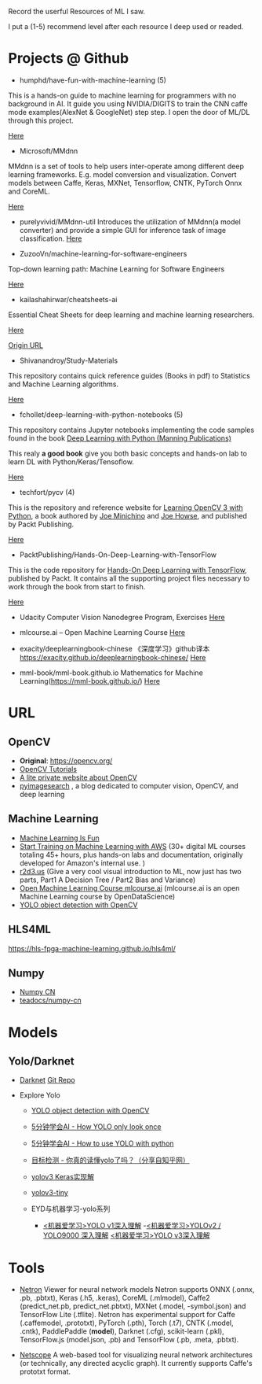 Record the userful Resources of ML I saw. 

I put a (1-5) recommend level after each resource I deep used or readed.

# Projects @ Github #

- humphd/have-fun-with-machine-learning (5)

This is a hands-on guide to machine learning for programmers with no background in AI. It guide you using NVIDIA/DIGITS to train the CNN caffe mode examples(AlexNet & GoogleNet) step step. I open the door of ML/DL through this project.

[Here](https://github.com/humphd/have-fun-with-machine-learning)

- Microsoft/MMdnn

MMdnn is a set of tools to help users inter-operate among different deep learning frameworks. E.g. model conversion and visualization. Convert models between Caffe, Keras, MXNet, Tensorflow, CNTK, PyTorch Onnx and CoreML.
  
[Here](https://github.com/Microsoft/MMdnn)

- purelyvivid/MMdnn-util
Introduces the utilization of MMdnn(a model converter) and provide a simple GUI for inference task of image classification.
[Here](https://github.com/purelyvivid/MMdnn-util)

- ZuzooVn/machine-learning-for-software-engineers

Top-down learning path: Machine Learning for Software Engineers

[Here](https://github.com/ZuzooVn/machine-learning-for-software-engineers) 

- kailashahirwar/cheatsheets-ai

Essential Cheat Sheets for deep learning and machine learning researchers.

[Here](https://github.com/kailashahirwar/cheatsheets-ai)

[Origin URL](https://startupsventurecapital.com/essential-cheat-sheets-for-machine-learning-and-deep-learning-researchers-efb6a8ebd2e5)

- Shivanandroy/Study-Materials

This repository contains quick reference guides (Books in pdf) to Statistics and Machine Learning algorithms.

[Here](https://github.com/Shivanandroy/Study-Materials)

- fchollet/deep-learning-with-python-notebooks (5)

This repository contains Jupyter notebooks implementing the code samples found in the book [Deep Learning with Python (Manning Publications)](https://www.manning.com/books/deep-learning-with-python?a_aid=keras&a_bid=76564dff)

This realy **a good book** give you both basic concepts and hands-on lab to learn DL with Python/Keras/Tensoflow.

[Here](https://github.com/fchollet/deep-learning-with-python-notebooks/blob/master/README.md)

- techfort/pycv (4)

This is the repository and reference website for [Learning OpenCV 3 with Python](https://www.packtpub.com/application-development/learning-opencv-3-computer-vision-python-second-edition), a book authored by [Joe Minichino](https://github.com/techfort) and [Joe Howse](https://github.com/JoeHowse), and published by Packt Publishing.

[Here](https://github.com/techfort/pycv)

- PacktPublishing/Hands-On-Deep-Learning-with-TensorFlow

This is the code repository for [Hands-On Deep Learning with TensorFlow](https://www.packtpub.com/big-data-and-business-intelligence/hands-deep-learning-tensorflow?utm_source=github&utm_medium=repository&utm_campaign=9781787282773), published by Packt. It contains all the supporting project files necessary to work through the book from start to finish.

[Here](https://github.com/PacktPublishing/Hands-On-Deep-Learning-with-TensorFlow)

- Udacity Computer Vision Nanodegree Program, Exercises
[Here](https://github.com/udacity/CVND_Exercises)

- mlcourse.ai – Open Machine Learning Course
[Here](https://github.com/Yorko/mlcourse.ai)

- exacity/deeplearningbook-chinese 
《深度学习》github译本 https://exacity.github.io/deeplearningbook-chinese/
[Here](https://github.com/exacity/deeplearningbook-chinese)

- mml-book/mml-book.github.io 
Mathematics for Machine Learning(https://mml-book.github.io/)
[Here](https://github.com/mml-book/mml-book.github.io)



# URL #

## OpenCV ##
- **Original**: https://opencv.org/
- [OpenCV Tutorials](https://docs.opencv.org/master/d9/df8/tutorial_root.html) 
- [A lite private website about OpenCV](https://www.learnopencv.com/)
- [pyimagesearch](https://www.pyimagesearch.com/) , a blog dedicated to computer vision, OpenCV, and deep learning

## Machine Learning ##
- [Machine Learning Is Fun](https://www.machinelearningisfun.com/)
- [Start Training on Machine Learning with AWS](https://aws.amazon.com/cn/training/learning-paths/machine-learning/) (30+ digital ML courses totaling 45+ hours, plus hands-on labs and documentation, originally developed for Amazon's internal use. )
- [r2d3.us](http://www.r2d3.us/) (Give a very cool visual introduction to ML, now just has two parts, Part1 A Decision Tree / Part2 Bias and Variance) 
- [Open Machine Learning Course mlcourse.ai](https://mlcourse.ai/) (mlcourse.ai is an open Machine Learning course by OpenDataScience)
- [YOLO object detection with OpenCV](https://www.pyimagesearch.com/2018/11/12/yolo-object-detection-with-opencv/)

## HLS4ML ##
https://hls-fpga-machine-learning.github.io/hls4ml/

## Numpy ##
- [Numpy CN](https://www.numpy.org.cn/) 
- [teadocs/numpy-cn](https://github.com/teadocs/numpy-cn)

# Models #

## Yolo/Darknet ##
- [Darknet](https://pjreddie.com/darknet/) [Git Repo](https://github.com/pjreddie/darknet)

- Explore Yolo
  * [YOLO object detection with OpenCV](https://www.pyimagesearch.com/2018/11/12/yolo-object-detection-with-opencv/) 
  * [5分钟学会AI - How YOLO only look once](https://zhuanlan.zhihu.com/p/32172286) 
  * [5分钟学会AI - How to use YOLO with python](https://zhuanlan.zhihu.com/p/32097670)
  * [目标检测 - 你真的读懂yolo了吗？（分享自知乎网）](https://zhuanlan.zhihu.com/p/37850811?utm_source=com.android.email&utm_medium=social&utm_oi=866712236041859072)
  * [yolov3 Keras实现解](https://danielack.github.io/2018/08/25/yolov3Keras%E5%AE%9E%E7%8E%B0%E8%A7%A3%E8%AF%BB/)
  * [yolov3-tiny](https://blog.csdn.net/qq_14845119/article/details/80335225)
  
  * EYD与机器学习-yolo系列
    - [<机器爱学习>YOLO v1深入理解](https://zhuanlan.zhihu.com/p/46691043)
    -[<机器爱学习>YOLOv2 / YOLO9000 深入理解](https://zhuanlan.zhihu.com/p/47575929)
    [<机器爱学习>YOLO v3深入理解](https://zhuanlan.zhihu.com/p/49556105)
  

# Tools #
- [Netron](https://electronjs.org/apps/netron) Viewer for neural network models
Netron supports ONNX (.onnx, .pb, .pbtxt), Keras (.h5, .keras), CoreML (.mlmodel), Caffe2 (predict_net.pb, predict_net.pbtxt), MXNet (.model, -symbol.json) and TensorFlow Lite (.tflite). Netron has experimental support for Caffe (.caffemodel, .prototxt), PyTorch (.pth), Torch (.t7), CNTK (.model, .cntk), PaddlePaddle (__model__), Darknet (.cfg), scikit-learn (.pkl), TensorFlow.js (model.json, .pb) and TensorFlow (.pb, .meta, .pbtxt).

- [Netscope](https://ethereon.github.io/netscope/quickstart.html)
A web-based tool for visualizing neural network architectures (or technically, any directed acyclic graph). It currently supports Caffe's prototxt format.

